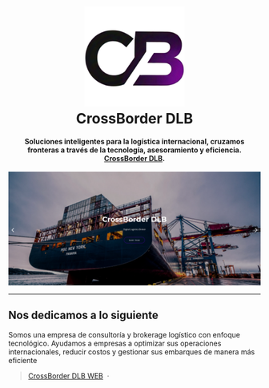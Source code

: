 
<h1 align="center">
  <br>
  <a href="https://crossborder-dlb.github.io"><img src="https://github.com/CrossBorder-DLB/CrossBorder-DLB.github.io/blob/main/img/Logos/CB-color-PNG.png?raw=true" alt="CrossBorder-DLB" width="200"></a>
  <br>
  CrossBorder DLB
  <br>
</h1>

<h4 align="center">Soluciones inteligentes para la logística internacional, cruzamos fronteras a través de la tecnología, asesoramiento y eficiencia.
<a href="https://crossborder-dlb.github.io" target="_blank">CrossBorder DLB</a>.</h4>

![screenshot](https://github.com/CrossBorder-DLB/CrossBorder-DLB.github.io/blob/main/img/visual.png?raw=true)

---
## Nos dedicamos a lo siguiente
Somos una empresa de consultoría y brokerage logístico con enfoque tecnológico. Ayudamos a empresas a optimizar sus operaciones internacionales, reducir costos y gestionar sus embarques de manera más eficiente

> [CrossBorder DLB WEB](https://crossborder-dlb.github.io) &nbsp;&middot;&nbsp;

